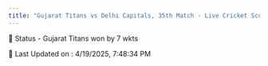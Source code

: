 ```yaml
---
title: "Gujarat Titans vs Delhi Capitals, 35th Match - Live Cricket Score"
---
```


📑 Status - Gujarat Titans won by 7 wkts

📝 Last Updated on : 4/19/2025, 7:48:34 PM  

